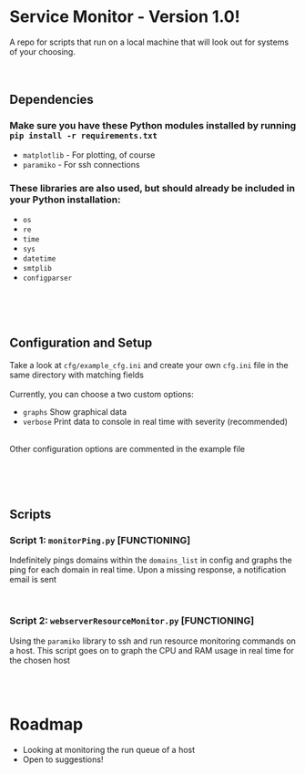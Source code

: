 # Service Monitor - Version 1.0!
A repo for scripts that run on a local machine that will look out for systems of your choosing.
<br><br><br>

## Dependencies
### Make sure you have these Python modules installed by running `pip install -r requirements.txt`
- `matplotlib` - For plotting, of course
- `paramiko` - For ssh connections
  
### These libraries are also used, but should already be included in your Python installation:
- `os`
- `re`
- `time`
- `sys`
- `datetime`
- `smtplib`
- `configparser`

<br><br><br>
## Configuration and Setup
Take a look at `cfg/example_cfg.ini` and create your own `cfg.ini` file in the same directory with matching fields
<br><br>
Currently, you can choose a two custom options: <br>
- `graphs`  Show graphical data <br>
- `verbose`  Print data to console in real time with severity (recommended)<br><br>

Other configuration options are commented in the example file

<br><br><br>


## Scripts
### Script 1: `monitorPing.py` [FUNCTIONING]
Indefinitely pings domains within the `domains_list` in config and graphs the ping for each domain in real time. Upon a missing response, a notification email is sent

<br>

### Script 2: `webserverResourceMonitor.py` [FUNCTIONING]
Using the `paramiko` library to ssh and run resource monitoring commands on a host. This script goes on to graph the CPU and RAM usage in real time for the chosen host

<br><br>
# Roadmap
- Looking at monitoring the run queue of a host
- Open to suggestions!
